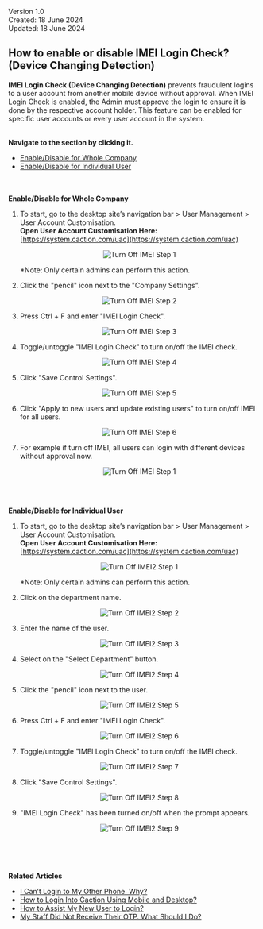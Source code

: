 Version 1.0<br>
Created: 18 June 2024<br>
Updated: 18 June 2024<br>
## How to enable or disable IMEI Login Check? (Device Changing Detection)

**IMEI Login Check (Device Changing Detection)** prevents fraudulent logins to a user account from another mobile device without approval. When IMEI Login Check is enabled, the Admin must approve the login to ensure it is done by the respective account holder. This feature can be enabled for specific user accounts or every user account in the system.<br><br>

**Navigate to the section by clicking it.**<br>

- [Enable/Disable for Whole Company](#section1)<br>
- [Enable/Disable for Individual User](#section2)
<br><br><br>

<a id="section1"></a>

**Enable/Disable for Whole Company**<br>

1. To start, go to the desktop site’s navigation bar > User Management > User Account Customisation.<br>
   **Open User Account Customisation Here:** [https://system.caction.com/uac](https://system.caction.com/uac)<br>

   <p align="center">
     <img src="img/Turn_Off_IMEI_Step_1.png" alt="Turn Off IMEI Step 1">
   </p>

   *Note: Only certain admins can perform this action.<br>

2. Click the "pencil" icon next to the "Company Settings".<br>
   
   <p align="center">
     <img src="img/Turn_Off_IMEI_Step_2.png" alt="Turn Off IMEI Step 2">
   </p>
   
3. Press Ctrl + F and enter "IMEI Login Check".<br>

   <p align="center">
     <img src="img/Turn_Off_IMEI_Step_3.png" alt="Turn Off IMEI Step 3">
   </p>

4. Toggle/untoggle "IMEI Login Check" to turn on/off the IMEI check.<br>

   <p align="center">
     <img src="img/Turn_Off_IMEI_Step_4.png" alt="Turn Off IMEI Step 4">
   </p>
   
5. Click "Save Control Settings".<br>

   <p align="center">
     <img src="img/Turn_Off_IMEI_Step_5.png" alt="Turn Off IMEI Step 5">
   </p>

6. Click "Apply to new users and update existing users" to turn on/off IMEI for all users.<br>

   <p align="center">
     <img src="img/Turn_Off_IMEI_Step_6.png" alt="Turn Off IMEI Step 6">
   </p>
   
7. For example if turn off IMEI, all users can login with different devices without approval now.<br>

   <p align="center">
     <img src="img/Turn_Off_IMEI_Step_7.png" alt="Turn Off IMEI Step 1">
   </p>
   <br><br>

<a id="section2"></a>

**Enable/Disable for Individual User**<br>

1. To start, go to the desktop site’s navigation bar > User Management > User Account Customisation.<br>
   **Open User Account Customisation Here:** [https://system.caction.com/uac](https://system.caction.com/uac)<br>

   <p align="center">
     <img src="img/Turn_Off_IMEI2_Step_1.png" alt="Turn Off IMEI2 Step 1">
   </p>

   *Note: Only certain admins can perform this action.<br>

2. Click on the department name.<br>

   <p align="center">
     <img src="img/Turn_Off_IMEI2_Step_2.png" alt="Turn Off IMEI2 Step 2">
   </p>

3. Enter the name of the user.<br>

   <p align="center">
     <img src="img/Turn_Off_IMEI2_Step_3.png" alt="Turn Off IMEI2 Step 3">
   </p>

4. Select on the "Select Department" button.<br>

   <p align="center">
     <img src="img/Turn_Off_IMEI2_Step_4.png" alt="Turn Off IMEI2 Step 4">
   </p>

5. Click the "pencil" icon next to the user.<br>
   
   <p align="center">
     <img src="img/Turn_Off_IMEI2_Step_5.png" alt="Turn Off IMEI2 Step 5">
   </p>
   
6. Press Ctrl + F and enter "IMEI Login Check".<br>

   <p align="center">
     <img src="img/Turn_Off_IMEI2_Step_6.png" alt="Turn Off IMEI2 Step 6">
   </p>

7. Toggle/untoggle "IMEI Login Check" to turn on/off the IMEI check.<br>

   <p align="center">
     <img src="img/Turn_Off_IMEI2_Step_7.png" alt="Turn Off IMEI2 Step 7">
   </p>
   
8. Click "Save Control Settings".<br>

   <p align="center">
     <img src="img/Turn_Off_IMEI2_Step_8.png" alt="Turn Off IMEI2 Step 8">
   </p>

9. "IMEI Login Check" has been turned on/off when the prompt appears.<br>

   <p align="center">
     <img src="img/Turn_Off_IMEI2_Step_9.png" alt="Turn Off IMEI2 Step 9">
   </p>
<br><br><br>

**Related Articles**
- [I Can’t Login to My Other Phone. Why?](IMEI.md)
- [How to Login Into Caction Using Mobile and Desktop?](Login.md)
- [How to Assist My New User to Login?](New_User_Login.md)
- [My Staff Did Not Receive Their OTP. What Should I Do?](Not_Receiving_OTP.md)

<!-- [Link Text](https://salesconnection.github.io/Sales-Connection-Support/Turn_Off_IMEI.html) -->
